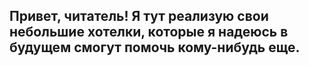 ## Привет, читатель! Я тут реализую свои небольшие хотелки, которые я надеюсь в будущем смогут помочь кому-нибудь еще.